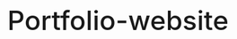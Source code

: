 # Portfolio-website
<!DOCTYPE html>
<html lang="en">
<head>
    <meta charset="UTF-8">
    <meta name="viewport" content="width=device-width, initial-scale=1.0">
    <title>Ankita Roy - AI & ML Engineer Portfolio</title>
    <style>
        /* Reset and Base Styles */
        * {
            margin: 0;
            padding: 0;
            box-sizing: border-box;
        }

        :root {
            --bg-primary: #020617;
            --bg-secondary: #1e293b;
            --bg-tertiary: #334155;
            --text-primary: #f8fafc;
            --text-secondary: #cbd5e1;
            --text-muted: #94a3b8;
            --cyan-400: #22d3ee;
            --cyan-500: #06b6d4;
            --cyan-600: #0891b2;
            --blue-400: #60a5fa;
            --blue-500: #3b82f6;
            --purple-500: #a855f7;
        }

        body {
            font-family: -apple-system, BlinkMacSystemFont, 'Segoe UI', Roboto, 'Helvetica Neue', Arial, sans-serif;
            background-color: var(--bg-primary);
            color: var(--text-primary);
            line-height: 1.5;
            font-size: 16px;
            overflow-x: hidden;
        }

        /* Typography */
        h1 {
            font-size: 3rem;
            font-weight: 500;
            line-height: 1.2;
        }

        h2 {
            font-size: 2.5rem;
            font-weight: 500;
            line-height: 1.3;
        }

        h3 {
            font-size: 1.5rem;
            font-weight: 500;
            line-height: 1.4;
        }

        h4 {
            font-size: 1.125rem;
            font-weight: 500;
            line-height: 1.5;
        }

        p, button, label {
            font-size: 1rem;
            font-weight: 400;
            line-height: 1.5;
        }

        button {
            font-weight: 500;
        }

        /* Navigation */
        nav {
            position: fixed;
            top: 0;
            left: 0;
            right: 0;
            z-index: 1000;
            transition: all 0.3s ease;
        }

        nav.scrolled {
            background: rgba(2, 6, 23, 0.95);
            backdrop-filter: blur(12px);
            box-shadow: 0 10px 15px -3px rgba(0, 0, 0, 0.1);
            border-bottom: 1px solid #334155;
        }

        .nav-container {
            max-width: 1280px;
            margin: 0 auto;
            padding: 0 1rem;
            display: flex;
            justify-content: space-between;
            align-items: center;
            height: 64px;
        }

        .nav-logo {
            font-size: 1.25rem;
        }

        .nav-logo .highlight {
            color: var(--cyan-400);
        }

        .nav-menu {
            display: flex;
            gap: 0.25rem;
            list-style: none;
        }

        .nav-menu button {
            background: none;
            border: none;
            color: var(--text-secondary);
            padding: 0.5rem 0.75rem;
            border-radius: 0.5rem;
            cursor: pointer;
            transition: color 0.2s;
        }

        .nav-menu button:hover {
            color: var(--cyan-400);
        }

        .mobile-menu-btn {
            display: none;
            background: none;
            border: none;
            color: var(--text-secondary);
            cursor: pointer;
            padding: 0.5rem;
        }

        .mobile-menu {
            display: none;
            background: rgba(2, 6, 23, 0.98);
            backdrop-filter: blur(12px);
            border-bottom: 1px solid #334155;
            padding: 0.5rem;
        }

        .mobile-menu.active {
            display: block;
        }

        .mobile-menu button {
            display: block;
            width: 100%;
            text-align: left;
            background: none;
            border: none;
            color: var(--text-secondary);
            padding: 0.5rem 0.75rem;
            border-radius: 0.5rem;
            cursor: pointer;
            transition: color 0.2s;
        }

        .mobile-menu button:hover {
            color: var(--cyan-400);
        }

        /* Container */
        .container {
            max-width: 1280px;
            margin: 0 auto;
            padding: 0 1rem;
        }

        /* Section */
        section {
            padding: 6rem 0;
            position: relative;
            overflow: hidden;
        }

        /* Hero Section */
        #home {
            min-height: 100vh;
            display: flex;
            align-items: center;
            justify-content: center;
            padding-top: 4rem;
        }

        .hero-grid {
            display: grid;
            grid-template-columns: 2fr 3fr;
            gap: 3rem;
            align-items: center;
        }

        .hero-image-wrapper {
            display: flex;
            justify-content: center;
        }

        .hero-image-container {
            position: relative;
        }

        .hero-glow {
            position: absolute;
            inset: 0;
            background: rgba(34, 211, 238, 0.2);
            border-radius: 50%;
            filter: blur(80px);
        }

        .hero-image {
            position: relative;
            width: 384px;
            height: 384px;
            object-fit: cover;
            border-radius: 50%;
            border: 4px solid rgba(51, 65, 85, 0.5);
            box-shadow: 0 25px 50px -12px rgba(0, 0, 0, 0.25);
        }

        .hero-content {
            animation: fadeInRight 0.6s ease-out 0.2s both;
        }

        .hero-greeting {
            color: var(--cyan-400);
            margin-bottom: 0.5rem;
        }

        .hero-title {
            font-size: 4rem;
            margin-bottom: 1rem;
        }

        .hero-subtitle {
            font-size: 1.875rem;
            color: var(--text-muted);
            margin-bottom: 1.5rem;
        }

        .hero-description {
            color: var(--text-secondary);
            max-width: 42rem;
            margin-bottom: 1rem;
        }

        .hero-buttons {
            display: flex;
            flex-wrap: wrap;
            gap: 1rem;
            padding-top: 1rem;
        }

        .btn {
            padding: 0.75rem 1.5rem;
            border-radius: 0.5rem;
            font-weight: 500;
            cursor: pointer;
            transition: all 0.2s;
            text-decoration: none;
            display: inline-flex;
            align-items: center;
            gap: 0.5rem;
            border: none;
        }

        .btn-primary {
            background: var(--cyan-600);
            color: white;
        }

        .btn-primary:hover {
            background: #0e7490;
        }

        .btn-secondary {
            background: #1e293b;
            color: white;
            border: 1px solid #334155;
        }

        .btn-secondary:hover {
            background: #334155;
        }

        .hero-socials {
            display: flex;
            gap: 1rem;
            padding-top: 0.5rem;
        }

        .social-link {
            padding: 0.625rem;
            background: rgba(30, 41, 59, 0.8);
            border-radius: 0.5rem;
            border: 1px solid #334155;
            transition: all 0.2s;
            color: var(--text-primary);
            text-decoration: none;
            display: inline-flex;
        }

        .social-link:hover {
            background: var(--cyan-600);
        }

        /* About Section */
        #about {
            background: rgba(15, 23, 42, 0.3);
        }

        .section-header {
            margin-bottom: 4rem;
        }

        .section-title {
            margin-bottom: 0.75rem;
        }

        .title-underline {
            width: 5rem;
            height: 4px;
            background: var(--cyan-500);
        }

        .about-grid {
            display: grid;
            grid-template-columns: 2fr 1fr;
            gap: 2rem;
            margin-bottom: 3rem;
        }

        .about-card {
            background: rgba(30, 41, 59, 0.4);
            padding: 2rem;
            border-radius: 0.75rem;
            border: 1px solid rgba(51, 65, 85, 0.5);
        }

        .about-card h3 {
            margin-bottom: 1rem;
        }

        .about-card p {
            color: var(--text-secondary);
            margin-bottom: 1rem;
        }

        .expertise-grid {
            display: grid;
            grid-template-columns: repeat(2, 1fr);
            gap: 0.75rem;
        }

        .expertise-item {
            display: flex;
            align-items: center;
            gap: 0.75rem;
            color: var(--text-secondary);
        }

        .expertise-dot {
            width: 6px;
            height: 6px;
            background: var(--cyan-500);
            border-radius: 50%;
            flex-shrink: 0;
        }

        .highlights-grid {
            display: flex;
            flex-direction: column;
            gap: 1rem;
        }

        .highlight-card {
            background: rgba(30, 41, 59, 0.4);
            padding: 1.5rem;
            border-radius: 0.75rem;
            border: 1px solid rgba(51, 65, 85, 0.5);
            transition: border-color 0.3s;
        }

        .highlight-card:hover {
            border-color: rgba(34, 211, 238, 0.3);
        }

        .highlight-header {
            display: flex;
            align-items: flex-start;
            gap: 1rem;
        }

        .highlight-icon {
            padding: 0.75rem;
            background: rgba(34, 211, 238, 0.1);
            border-radius: 0.5rem;
        }

        .highlight-icon svg {
            width: 24px;
            height: 24px;
            color: var(--cyan-400);
        }

        .highlight-card h4 {
            margin-bottom: 0.5rem;
        }

        .highlight-card p {
            color: var(--text-muted);
        }

        /* Skills Section */
        #skills {
            position: relative;
        }

        .bg-decoration {
            position: absolute;
            border-radius: 50%;
            filter: blur(80px);
            pointer-events: none;
        }

        .bg-decoration-1 {
            top: 25%;
            right: -12rem;
            width: 24rem;
            height: 24rem;
            background: rgba(34, 211, 238, 0.1);
        }

        .bg-decoration-2 {
            bottom: 25%;
            left: -12rem;
            width: 24rem;
            height: 24rem;
            background: rgba(59, 130, 246, 0.1);
        }

        .skills-grid {
            display: grid;
            grid-template-columns: repeat(3, 1fr);
            gap: 1.5rem;
            margin-bottom: 3rem;
            position: relative;
            z-index: 10;
        }

        .skill-card {
            background: linear-gradient(135deg, rgba(30, 41, 59, 0.6) 0%, rgba(30, 41, 59, 0.3) 100%);
            padding: 1.5rem;
            border-radius: 1rem;
            border: 1px solid rgba(51, 65, 85, 0.5);
            transition: all 0.3s;
            backdrop-filter: blur(8px);
        }

        .skill-card:hover {
            border-color: rgba(34, 211, 238, 0.5);
            transform: translateY(-2px);
        }

        .skill-header {
            display: flex;
            align-items: center;
            gap: 0.75rem;
            margin-bottom: 1.25rem;
        }

        .skill-icon {
            padding: 0.625rem;
            background: linear-gradient(135deg, rgba(34, 211, 238, 0.2) 0%, rgba(59, 130, 246, 0.2) 100%);
            border-radius: 0.5rem;
            transition: all 0.3s;
        }

        .skill-card:hover .skill-icon {
            background: linear-gradient(135deg, rgba(34, 211, 238, 0.3) 0%, rgba(59, 130, 246, 0.3) 100%);
        }

        .skill-icon svg {
            width: 22px;
            height: 22px;
            color: var(--cyan-400);
        }

        .skill-header h3 {
            color: var(--cyan-400);
            font-size: 1.125rem;
        }

        .skill-tags {
            display: flex;
            flex-wrap: wrap;
            gap: 0.5rem;
        }

        .skill-tag {
            padding: 0.375rem 0.75rem;
            background: rgba(2, 6, 23, 0.5);
            color: var(--text-secondary);
            border-radius: 0.5rem;
            border: 1px solid rgba(51, 65, 85, 0.4);
            font-size: 0.875rem;
            transition: all 0.2s;
            cursor: default;
        }

        .skill-tag:hover {
            border-color: rgba(34, 211, 238, 0.6);
            background: rgba(30, 41, 59, 0.5);
            color: white;
        }

        .stats-grid {
            display: grid;
            grid-template-columns: repeat(4, 1fr);
            gap: 1rem;
            position: relative;
            z-index: 10;
        }

        .stat-card {
            background: linear-gradient(135deg, rgba(30, 41, 59, 0.6) 0%, rgba(30, 41, 59, 0.3) 100%);
            padding: 1.5rem;
            border-radius: 0.75rem;
            border: 1px solid rgba(51, 65, 85, 0.5);
            text-align: center;
            backdrop-filter: blur(8px);
        }

        .stat-value {
            font-size: 1.875rem;
            margin-bottom: 0.5rem;
            background: linear-gradient(90deg, var(--cyan-400) 0%, var(--blue-400) 100%);
            -webkit-background-clip: text;
            -webkit-text-fill-color: transparent;
            background-clip: text;
        }

        .stat-label {
            color: var(--text-muted);
        }

        /* Projects Section */
        .projects-grid {
            display: grid;
            grid-template-columns: repeat(3, 1fr);
            gap: 2rem;
            position: relative;
            z-index: 10;
        }

        .project-card {
            background: linear-gradient(135deg, rgba(30, 41, 59, 0.6) 0%, rgba(30, 41, 59, 0.3) 100%);
            backdrop-filter: blur(8px);
            border-radius: 1rem;
            overflow: hidden;
            transition: all 0.3s;
            border: 1px solid rgba(51, 65, 85, 0.5);
        }

        .project-card:hover {
            transform: scale(1.05);
            border-color: rgba(34, 211, 238, 0.5);
        }

        .project-image-wrapper {
            position: relative;
            height: 14rem;
            overflow: hidden;
        }

        .project-image {
            width: 100%;
            height: 100%;
            object-fit: cover;
            transition: transform 0.5s;
        }

        .project-card:hover .project-image {
            transform: scale(1.1);
        }

        .project-overlay {
            position: absolute;
            inset: 0;
            background: linear-gradient(180deg, transparent 0%, rgba(2, 6, 23, 0.6) 50%, #020617 100%);
        }

        .project-content {
            padding: 1.5rem;
            position: relative;
        }

        .project-content h3 {
            margin-bottom: 0.75rem;
            transition: color 0.3s;
        }

        .project-card:hover h3 {
            color: var(--cyan-400);
        }

        .project-description {
            color: var(--text-muted);
            margin-bottom: 1rem;
            display: -webkit-box;
            -webkit-line-clamp: 3;
            -webkit-box-orient: vertical;
            overflow: hidden;
        }

        .project-tags {
            display: flex;
            flex-wrap: wrap;
            gap: 0.5rem;
            margin-bottom: 1.5rem;
        }

        .project-tag {
            padding: 0.375rem 0.75rem;
            background: rgba(34, 211, 238, 0.1);
            color: var(--cyan-400);
            border-radius: 0.5rem;
            border: 1px solid rgba(34, 211, 238, 0.3);
            font-size: 0.875rem;
            transition: all 0.2s;
        }

        .project-tag:hover {
            background: rgba(34, 211, 238, 0.2);
        }

        .project-link {
            display: inline-flex;
            align-items: center;
            gap: 0.5rem;
            color: var(--cyan-400);
            text-decoration: none;
            transition: color 0.3s;
        }

        .project-link:hover {
            color: #67e8f9;
        }

        .project-link svg {
            width: 18px;
            height: 18px;
            transition: transform 0.3s;
        }

        .project-link:hover svg {
            transform: rotate(12deg);
        }

        /* Certifications Section */
        #certifications {
            background: rgba(15, 23, 42, 0.3);
        }

        .certifications-grid {
            display: grid;
            grid-template-columns: repeat(3, 1fr);
            gap: 1.5rem;
            position: relative;
            z-index: 10;
        }

        .cert-card {
            background: linear-gradient(135deg, rgba(30, 41, 59, 0.6) 0%, rgba(30, 41, 59, 0.3) 100%);
            padding: 1.5rem;
            border-radius: 1rem;
            border: 1px solid rgba(51, 65, 85, 0.5);
            transition: all 0.3s;
            backdrop-filter: blur(8px);
            text-decoration: none;
            color: inherit;
            display: block;
        }

        .cert-card:hover {
            transform: scale(1.05);
            border-color: rgba(34, 211, 238, 0.5);
        }

        .cert-header {
            display: flex;
            align-items: flex-start;
            justify-content: space-between;
            margin-bottom: 0.75rem;
        }

        .cert-card h3 {
            margin-bottom: 0.5rem;
            transition: color 0.3s;
            flex: 1;
        }

        .cert-card:hover h3 {
            color: var(--cyan-400);
        }

        .cert-icon {
            color: var(--text-muted);
            transition: all 0.3s;
            flex-shrink: 0;
            margin-left: 0.5rem;
        }

        .cert-card:hover .cert-icon {
            color: var(--cyan-400);
            transform: translate(2px, -2px);
        }

        .cert-issuer {
            color: var(--text-muted);
            margin-bottom: 0.25rem;
        }

        .cert-date {
            color: #64748b;
            font-size: 0.875rem;
        }

        .cert-summary {
            background: linear-gradient(135deg, rgba(30, 41, 59, 0.6) 0%, rgba(30, 41, 59, 0.3) 100%);
            padding: 2rem;
            border-radius: 1rem;
            border: 1px solid rgba(34, 211, 238, 0.3);
            text-align: center;
            backdrop-filter: blur(8px);
            margin-top: 3rem;
        }

        .cert-summary h3 {
            font-size: 1.5rem;
            margin-bottom: 0.75rem;
            background: linear-gradient(90deg, var(--cyan-400) 0%, var(--blue-400) 100%);
            -webkit-background-clip: text;
            -webkit-text-fill-color: transparent;
            background-clip: text;
        }

        .cert-summary p {
            color: var(--text-secondary);
            max-width: 48rem;
            margin: 0 auto;
        }

        /* Contact Section */
        .contact-grid {
            display: grid;
            grid-template-columns: 1fr 1fr;
            gap: 3rem;
            position: relative;
            z-index: 10;
        }

        .contact-info h3 {
            font-size: 1.5rem;
            margin-bottom: 1rem;
        }

        .contact-info > p {
            color: var(--text-secondary);
            margin-bottom: 1.5rem;
        }

        .contact-links {
            display: flex;
            flex-direction: column;
            gap: 1rem;
        }

        .contact-link {
            display: flex;
            align-items: center;
            gap: 1rem;
            padding: 1.25rem;
            background: linear-gradient(135deg, rgba(30, 41, 59, 0.6) 0%, rgba(30, 41, 59, 0.3) 100%);
            border-radius: 1rem;
            border: 1px solid rgba(51, 65, 85, 0.5);
            transition: all 0.3s;
            backdrop-filter: blur(8px);
            text-decoration: none;
            color: inherit;
        }

        .contact-link:hover {
            border-color: rgba(34, 211, 238, 0.5);
            transform: scale(1.05);
        }

        .contact-icon {
            padding: 0.75rem;
            background: linear-gradient(135deg, rgba(34, 211, 238, 0.2) 0%, rgba(59, 130, 246, 0.2) 100%);
            border-radius: 0.75rem;
            transition: all 0.3s;
        }

        .contact-link:hover .contact-icon {
            background: linear-gradient(135deg, rgba(34, 211, 238, 0.3) 0%, rgba(59, 130, 246, 0.3) 100%);
        }

        .contact-icon svg {
            width: 24px;
            height: 24px;
            color: var(--cyan-400);
        }

        .contact-details p:first-child {
            color: var(--text-muted);
            font-size: 0.875rem;
        }

        .contact-details p:last-child {
            color: var(--text-secondary);
            transition: color 0.3s;
        }

        .contact-link:hover .contact-details p:last-child {
            color: var(--cyan-400);
        }

        .info-cards {
            display: flex;
            flex-direction: column;
            gap: 1.5rem;
        }

        .info-card {
            background: linear-gradient(135deg, rgba(30, 41, 59, 0.6) 0%, rgba(30, 41, 59, 0.3) 100%);
            padding: 2rem;
            border-radius: 1rem;
            border: 1px solid rgba(51, 65, 85, 0.5);
            backdrop-filter: blur(8px);
        }

        .info-card-header {
            display: flex;
            align-items: flex-start;
            gap: 1rem;
            margin-bottom: 1.5rem;
        }

        .info-card h4 {
            margin-bottom: 0.5rem;
        }

        .info-card p {
            color: var(--text-secondary);
        }

        .info-card-small {
            color: var(--text-muted);
            font-size: 0.875rem;
        }

        .interest-tags {
            display: flex;
            flex-wrap: wrap;
            gap: 0.5rem;
        }

        .interest-tag {
            padding: 0.375rem 0.75rem;
            background: rgba(34, 211, 238, 0.1);
            color: var(--cyan-400);
            border-radius: 0.5rem;
            border: 1px solid rgba(34, 211, 238, 0.3);
            font-size: 0.875rem;
            transition: all 0.2s;
            cursor: default;
        }

        .interest-tag:hover {
            background: rgba(34, 211, 238, 0.2);
            border-color: rgba(34, 211, 238, 0.5);
        }

        .highlight-card-special {
            background: linear-gradient(135deg, rgba(34, 211, 238, 0.1) 0%, rgba(59, 130, 246, 0.1) 25%, rgba(168, 85, 247, 0.1) 100%);
            border-color: rgba(34, 211, 238, 0.3);
        }

        .highlight-card-special h4 {
            color: var(--cyan-400);
            margin-bottom: 0.75rem;
        }

        /* Footer */
        .footer {
            text-align: center;
            margin-top: 4rem;
            padding-top: 2rem;
            border-top: 1px solid #1e293b;
        }

        .footer p {
            color: var(--text-muted);
        }

        /* Animations */
        @keyframes fadeIn {
            from {
                opacity: 0;
                transform: translateY(20px);
            }
            to {
                opacity: 1;
                transform: translateY(0);
            }
        }

        @keyframes fadeInRight {
            from {
                opacity: 0;
                transform: translateX(30px);
            }
            to {
                opacity: 1;
                transform: translateX(0);
            }
        }

        .fade-in {
            opacity: 0;
            animation: fadeIn 0.6s ease-out forwards;
        }

        /* Responsive */
        @media (max-width: 1024px) {
            .hero-grid {
                grid-template-columns: 1fr;
            }

            .hero-title {
                font-size: 3rem;
            }

            .about-grid {
                grid-template-columns: 1fr;
            }

            .skills-grid,
            .projects-grid,
            .certifications-grid {
                grid-template-columns: repeat(2, 1fr);
            }

            .contact-grid {
                grid-template-columns: 1fr;
            }
        }

        @media (max-width: 768px) {
            .nav-menu {
                display: none;
            }

            .mobile-menu-btn {
                display: block;
            }

            h1 {
                font-size: 2.5rem;
            }

            h2 {
                font-size: 2rem;
            }

            .hero-image {
                width: 288px;
                height: 288px;
            }

            .hero-title {
                font-size: 2.5rem;
            }

            .hero-subtitle {
                font-size: 1.5rem;
            }

            .skills-grid,
            .projects-grid,
            .certifications-grid,
            .stats-grid,
            .expertise-grid {
                grid-template-columns: 1fr;
            }

            section {
                padding: 4rem 0;
            }
        }

        @media (max-width: 640px) {
            .hero-image {
                width: 224px;
                height: 224px;
            }

            .hero-title {
                font-size: 2rem;
            }

            .hero-subtitle {
                font-size: 1.25rem;
            }
        }

        /* Smooth Scrolling */
        html {
            scroll-behavior: smooth;
        }

        /* SVG Icons Styles */
        svg {
            display: block;
        }
    </style>
</head>
<body>
    <!-- Navigation -->
    <nav id="navigation">
        <div class="nav-container">
            <div class="nav-logo">
                <span class="highlight">Ankita</span> Roy
            </div>
            
            <ul class="nav-menu">
                <li><button onclick="scrollToSection('#home')">Home</button></li>
                <li><button onclick="scrollToSection('#about')">About</button></li>
                <li><button onclick="scrollToSection('#skills')">Skills</button></li>
                <li><button onclick="scrollToSection('#projects')">Projects</button></li>
                <li><button onclick="scrollToSection('#certifications')">Certifications</button></li>
                <li><button onclick="scrollToSection('#contact')">Contact</button></li>
            </ul>

            <button class="mobile-menu-btn" onclick="toggleMobileMenu()">
                <svg id="menu-icon" width="24" height="24" viewBox="0 0 24 24" fill="none" stroke="currentColor" stroke-width="2">
                    <line x1="3" y1="12" x2="21" y2="12"></line>
                    <line x1="3" y1="6" x2="21" y2="6"></line>
                    <line x1="3" y1="18" x2="21" y2="18"></line>
                </svg>
                <svg id="close-icon" width="24" height="24" viewBox="0 0 24 24" fill="none" stroke="currentColor" stroke-width="2" style="display: none;">
                    <line x1="18" y1="6" x2="6" y2="18"></line>
                    <line x1="6" y1="6" x2="18" y2="18"></line>
                </svg>
            </button>
        </div>
        
        <div class="mobile-menu" id="mobile-menu">
            <button onclick="scrollToSection('#home')">Home</button>
            <button onclick="scrollToSection('#about')">About</button>
            <button onclick="scrollToSection('#skills')">Skills</button>
            <button onclick="scrollToSection('#projects')">Projects</button>
            <button onclick="scrollToSection('#certifications')">Certifications</button>
            <button onclick="scrollToSection('#contact')">Contact</button>
        </div>
    </nav>

    <!-- Hero Section -->
    <section id="home">
        <div class="container" style="padding: 5rem 1rem;">
            <div class="hero-grid">
                <div class="hero-image-wrapper">
                    <div class="hero-image-container">
                        <div class="hero-glow"></div>
                        <img src="https://dry-scarlet-h1sr3sw1ns.edgeone.app/IMG-20251016-WA0034[1].jpg" alt="Ankita Roy" class="hero-image">
                    </div>
                </div>

                <div class="hero-content">
                    <p class="hero-greeting">Hello, I'm</p>
                    <h1 class="hero-title">Ankita Roy</h1>
                    <div class="hero-subtitle">AI & ML Engineer | Web Developer</div>

                    <div style="margin-bottom: 1rem;">
                        <p class="hero-description">
                            Computer Science & Engineering student at Guru Nanak Institute of Technology, 
                            specializing in Artificial Intelligence, Machine Learning, and Web Development.
                        </p>
                        <p class="hero-description">
                            Microsoft & Google certified professional with expertise in Generative AI, 
                            Natural Language Processing, and Azure AI Services.
                        </p>
                    </div>

                    <div class="hero-buttons">
                        <button class="btn btn-primary" onclick="scrollToSection('#contact')">Get In Touch</button>
                        <button class="btn btn-secondary">
                            <svg width="18" height="18" viewBox="0 0 24 24" fill="none" stroke="currentColor" stroke-width="2">
                                <path d="M21 15v4a2 2 0 0 1-2 2H5a2 2 0 0 1-2-2v-4"></path>
                                <polyline points="7 10 12 15 17 10"></polyline>
                                <line x1="12" y1="15" x2="12" y2="3"></line>
                            </svg>
                            Resume
                        </button>
                    </div>

                    <div class="hero-socials">
                        <a href="mailto:ankita.ai.dev@gmail.com" class="social-link" aria-label="Email">
                            <svg width="20" height="20" viewBox="0 0 24 24" fill="none" stroke="currentColor" stroke-width="2">
                                <rect x="2" y="4" width="20" height="16" rx="2"></rect>
                                <path d="m22 7-8.97 5.7a1.94 1.94 0 0 1-2.06 0L2 7"></path>
                            </svg>
                        </a>
                        <a href="https://github.com/ankitaaidev" target="_blank" rel="noopener noreferrer" class="social-link" aria-label="GitHub">
                            <svg width="20" height="20" viewBox="0 0 24 24" fill="none" stroke="currentColor" stroke-width="2">
                                <path d="M15 22v-4a4.8 4.8 0 0 0-1-3.5c3 0 6-2 6-5.5.08-1.25-.27-2.48-1-3.5.28-1.15.28-2.35 0-3.5 0 0-1 0-3 1.5-2.64-.5-5.36-.5-8 0C6 2 5 2 5 2c-.3 1.15-.3 2.35 0 3.5A5.403 5.403 0 0 0 4 9c0 3.5 3 5.5 6 5.5-.39.49-.68 1.05-.85 1.65-.17.6-.22 1.23-.15 1.85v4"></path>
                                <path d="M9 18c-4.51 2-5-2-7-2"></path>
                            </svg>
                        </a>
                        <a href="https://www.linkedin.com/in/ankita-ai-dev" target="_blank" rel="noopener noreferrer" class="social-link" aria-label="LinkedIn">
                            <svg width="20" height="20" viewBox="0 0 24 24" fill="none" stroke="currentColor" stroke-width="2">
                                <path d="M16 8a6 6 0 0 1 6 6v7h-4v-7a2 2 0 0 0-2-2 2 2 0 0 0-2 2v7h-4v-7a6 6 0 0 1 6-6z"></path>
                                <rect x="2" y="9" width="4" height="12"></rect>
                                <circle cx="4" cy="4" r="2"></circle>
                            </svg>
                        </a>
                    </div>
                </div>
            </div>
        </div>
    </section>

    <!-- About Section -->
    <section id="about">
        <div class="container">
            <div class="section-header">
                <h2 class="section-title">About Me</h2>
                <div class="title-underline"></div>
            </div>

            <div class="about-grid">
                <div>
                    <div class="about-card" style="margin-bottom: 2rem;">
                        <h3>Professional Summary</h3>
                        <div>
                            <p>
                                I'm a passionate AI & ML engineer Web Development enthusiast with a strong academic 
                                foundation and hands-on expertise in cutting-edge technologies. Currently pursuing my 
                                B.Tech in Computer Science and Engineering, I'm driven by a vision to contribute to 
                                intelligent and scalable solutions that shape the future.
                            </p>
                            <p>
                                My technical skillset spans across Web Development, Generative AI, LLM Models, Natural Language 
                                Processing, and the specialized domain of Machine Learning . I leverage these skills 
                                to optimize AI system performance and create innovative solutions for real-world challenges.
                            </p>
                            <p>
                                As a Microsoft and Google certified professional, I demonstrate both conceptual mastery 
                                and practical excellence. I continuously seek to blend innovation with impact, actively 
                                contributing to next-generation development projects and collaborative tech communities.
                            </p>
                        </div>
                    </div>

                    <div class="about-card">
                        <h3>Areas of Expertise</h3>
                        <div class="expertise-grid">
                            <div class="expertise-item">
                                <div class="expertise-dot"></div>
                                <span>Artificial Intelligence & Machine Learning</span>
                            </div>
                            <div class="expertise-item">
                                <div class="expertise-dot"></div>
                                <span>Generative AI & Large Language Models</span>
                            </div>
                            <div class="expertise-item">
                                <div class="expertise-dot"></div>
                                <span>Natural Language Processing</span>
                            </div>
                            <div class="expertise-item">
                                <div class="expertise-dot"></div>
                                <span>Data Science & Analytics</span>
                            </div>
                            <div class="expertise-item">
                                <div class="expertise-dot"></div>
                                <span>Deep Learning</span>
                            </div>
                            <div class="expertise-item">
                                <div class="expertise-dot"></div>
                                <span>Azure AI Services</span>
                            </div>
                            <div class="expertise-item">
                                <div class="expertise-dot"></div>
                                <span>Web Development</span>
                            </div>
                            <div class="expertise-item">
                                <div class="expertise-dot"></div>
                                <span>Research & Innovation</span>
                            </div>
                        </div>
                    </div>
                </div>

                <div class="highlights-grid">
                    <div class="highlight-card">
                        <div class="highlight-header">
                            <div class="highlight-icon">
                                <svg width="24" height="24" viewBox="0 0 24 24" fill="none" stroke="currentColor" stroke-width="2">
                                    <path d="M22 10v6M2 10l10-5 10 5-10 5z"></path>
                                    <path d="M6 12v5c3 3 9 3 12 0v-5"></path>
                                </svg>
                            </div>
                            <div>
                                <h4>Education</h4>
                                <p>B.Tech in Computer Science & Engineering at Guru Nanak Institute of Technology</p>
                            </div>
                        </div>
                    </div>

                    <div class="highlight-card">
                        <div class="highlight-header">
                            <div class="highlight-icon">
                                <svg width="24" height="24" viewBox="0 0 24 24" fill="none" stroke="currentColor" stroke-width="2">
                                    <circle cx="12" cy="8" r="7"></circle>
                                    <polyline points="8.21 13.89 7 23 12 20 17 23 15.79 13.88"></polyline>
                                </svg>
                            </div>
                            <div>
                                <h4>Certifications</h4>
                                <p>Microsoft & Google certified in AI, ML, and Generative AI technologies</p>
                            </div>
                        </div>
                    </div>

                    <div class="highlight-card">
                        <div class="highlight-header">
                            <div class="highlight-icon">
                                <svg width="24" height="24" viewBox="0 0 24 24" fill="none" stroke="currentColor" stroke-width="2">
                                    <circle cx="12" cy="12" r="10"></circle>
                                    <circle cx="12" cy="12" r="6"></circle>
                                    <circle cx="12" cy="12" r="2"></circle>
                                </svg>
                            </div>
                            <div>
                                <h4>Specialization</h4>
                                <p>AI/ML, Data Science, Prompt Engineering, and Azure AI Services</p>
                            </div>
                        </div>
                    </div>

                    <div class="highlight-card">
                        <div class="highlight-header">
                            <div class="highlight-icon">
                                <svg width="24" height="24" viewBox="0 0 24 24" fill="none" stroke="currentColor" stroke-width="2">
                                    <polyline points="16 18 22 12 16 6"></polyline>
                                    <polyline points="8 6 2 12 8 18"></polyline>
                                </svg>
                            </div>
                            <div>
                                <h4>Development</h4>
                                <p>Full-stack web development with focus on AI-powered applications</p>
                            </div>
                        </div>
                    </div>
                </div>
            </div>
        </div>
    </section>

    <!-- Skills Section -->
    <section id="skills">
        <div class="bg-decoration bg-decoration-1"></div>
        <div class="bg-decoration bg-decoration-2"></div>
        
        <div class="container">
            <div class="section-header" style="text-align: center;">
                <h2 class="section-title">Skills & <span style="color: var(--cyan-400);">Technologies</span></h2>
                <div class="title-underline" style="margin: 0 auto 1rem;"></div>
                <p style="color: var(--text-muted); max-width: 42rem; margin: 0 auto;">
                    Comprehensive expertise across AI, Machine Learning, Data Science, and modern web development technologies
                </p>
            </div>

            <div class="skills-grid">
                <div class="skill-card">
                    <div class="skill-header">
                        <div class="skill-icon">
                            <svg width="22" height="22" viewBox="0 0 24 24" fill="none" stroke="currentColor" stroke-width="2">
                                <path d="M9.5 2A2.5 2.5 0 0 1 12 4.5v15a2.5 2.5 0 0 1-4.96.44 2.5 2.5 0 0 1-2.96-3.08 3 3 0 0 1-.34-5.58 2.5 2.5 0 0 1 1.32-4.24 2.5 2.5 0 0 1 1.98-3A2.5 2.5 0 0 1 9.5 2Z"></path>
                                <path d="M14.5 2A2.5 2.5 0 0 0 12 4.5v15a2.5 2.5 0 0 0 4.96.44 2.5 2.5 0 0 0 2.96-3.08 3 3 0 0 0 .34-5.58 2.5 2.5 0 0 0-1.32-4.24 2.5 2.5 0 0 0-1.98-3A2.5 2.5 0 0 0 14.5 2Z"></path>
                            </svg>
                        </div>
                        <h3>Artificial Intelligence & ML</h3>
                    </div>
                    <div class="skill-tags">
                        <span class="skill-tag">Machine Learning</span>
                        <span class="skill-tag">Deep Learning</span>
                        <span class="skill-tag">Generative AI</span>
                        <span class="skill-tag">Natural Language Processing</span>
                        <span class="skill-tag">Computer Vision</span>
                        <span class="skill-tag">Neural Networks</span>
                        <span class="skill-tag">Model Training & Optimization</span>
                    </div>
                </div>

                <div class="skill-card">
                    <div class="skill-header">
                        <div class="skill-icon">
                            <svg width="22" height="22" viewBox="0 0 24 24" fill="none" stroke="currentColor" stroke-width="2">
                                <ellipse cx="12" cy="5" rx="9" ry="3"></ellipse>
                                <path d="M21 12c0 1.66-4 3-9 3s-9-1.34-9-3"></path>
                                <path d="M3 5v14c0 1.66 4 3 9 3s9-1.34 9-3V5"></path>
                            </svg>
                        </div>
                        <h3>Data Science & Analytics</h3>
                    </div>
                    <div class="skill-tags">
                        <span class="skill-tag">Data Analysis</span>
                        <span class="skill-tag">Statistical Modeling</span>
                        <span class="skill-tag">Data Visualization</span>
                        <span class="skill-tag">Predictive Analytics</span>
                        <span class="skill-tag">NumPy & Pandas</span>
                        <span class="skill-tag">Feature Engineering</span>
                    </div>
                </div>

                <div class="skill-card">
                    <div class="skill-header">
                        <div class="skill-icon">
                            <svg width="22" height="22" viewBox="0 0 24 24" fill="none" stroke="currentColor" stroke-width="2">
                                <polyline points="16 18 22 12 16 6"></polyline>
                                <polyline points="8 6 2 12 8 18"></polyline>
                            </svg>
                        </div>
                        <h3>Programming & Development</h3>
                    </div>
                    <div class="skill-tags">
                        <span class="skill-tag">Python</span>
                        <span class="skill-tag">C Programming</span>
                        <span class="skill-tag">JavaScript</span>
                        <span class="skill-tag">HTML & CSS</span>
                        <span class="skill-tag">Git & Version Control</span>
                        <span class="skill-tag">RESTful APIs</span>
                        <span class="skill-tag">Web Development</span>
                        <span class="skill-tag">Algorithm Design</span>
                    </div>
                </div>

                <div class="skill-card">
                    <div class="skill-header">
                        <div class="skill-icon">
                            <svg width="22" height="22" viewBox="0 0 24 24" fill="none" stroke="currentColor" stroke-width="2">
                                <path d="M18 10h-1.26A8 8 0 1 0 9 20h9a5 5 0 0 0 0-10z"></path>
                            </svg>
                        </div>
                        <h3>Cloud & AI Services</h3>
                    </div>
                    <div class="skill-tags">
                        <span class="skill-tag">Azure AI Services</span>
                        <span class="skill-tag">Azure Machine Learning</span>
                        <span class="skill-tag">Speech Recognition</span>
                        <span class="skill-tag">Text Analytics</span>
                        <span class="skill-tag">Information Extraction</span>
                        <span class="skill-tag">Prompt Engineering</span>
                        <span class="skill-tag">LLM Integration</span>
                        <span class="skill-tag">Cloud Computing</span>
                    </div>
                </div>

                <div class="skill-card">
                    <div class="skill-header">
                        <div class="skill-icon">
                            <svg width="22" height="22" viewBox="0 0 24 24" fill="none" stroke="currentColor" stroke-width="2">
                                <path d="M17 21v-2a4 4 0 0 0-4-4H5a4 4 0 0 0-4 4v2"></path>
                                <circle cx="9" cy="7" r="4"></circle>
                                <path d="M23 21v-2a4 4 0 0 0-3-3.87"></path>
                                <path d="M16 3.13a4 4 0 0 1 0 7.75"></path>
                            </svg>
                        </div>
                        <h3>Professional Skills</h3>
                    </div>
                    <div class="skill-tags">
                        <span class="skill-tag">Problem Solving</span>
                        <span class="skill-tag">Critical Thinking</span>
                        <span class="skill-tag">Research & Development</span>
                        <span class="skill-tag">Technical Documentation</span>
                        <span class="skill-tag">Team Collaboration</span>
                        <span class="skill-tag">Project Management</span>
                        <span class="skill-tag">Presentation Skills</span>
                        <span class="skill-tag">Continuous Learning</span>
                    </div>
                </div>
            </div>

            <div class="stats-grid">
                <div class="stat-card">
                    <div class="stat-value">35+</div>
                    <div class="stat-label">Technologies</div>
                </div>
                <div class="stat-card">
                    <div class="stat-value">11</div>
                    <div class="stat-label">Certifications</div>
                </div>
                <div class="stat-card">
                    <div class="stat-value">3+</div>
                    <div class="stat-label">Projects</div>
                </div>
                <div class="stat-card">
                    <div class="stat-value">500+</div>
                    <div class="stat-label">Learning Hours</div>
                </div>
            </div>
        </div>
    </section>

    <!-- Projects Section -->
    <section id="projects">
        <div class="bg-decoration bg-decoration-2" style="top: 33%; left: -12rem;"></div>
        <div class="bg-decoration bg-decoration-1" style="bottom: 33%; right: -12rem;"></div>
        
        <div class="container">
            <div class="section-header" style="text-align: center;">
                <h2 class="section-title">Featured <span style="color: var(--cyan-400);">Projects</span></h2>
                <div class="title-underline" style="margin: 0 auto 1rem;"></div>
                <p style="color: var(--text-muted); max-width: 42rem; margin: 0 auto;">
                    Innovative AI-powered applications showcasing expertise in Machine Learning and Data Science
                </p>
            </div>

            <div class="projects-grid">
                <div class="project-card">
                    <div class="project-image-wrapper">
                        <img src="https://images.unsplash.com/photo-1566915896913-549d796d2166?crop=entropy&cs=tinysrgb&fit=max&fm=jpg&ixid=M3w3Nzg4Nzd8MHwxfHNlYXJjaHwxfHxkZXZlbG9wZXIlMjBjb2RpbmclMjB3b3Jrc3BhY2V8ZW58MXx8fHwxNzYwNjM5MTMyfDA&ixlib=rb-4.1.0&q=80&w=1080" alt="AI-Powered Autocorrect Tool" class="project-image">
                        <div class="project-overlay"></div>
                    </div>
                    <div class="project-content">
                        <h3>AI-Powered Autocorrect Tool</h3>
                        <p class="project-description">
                            An intelligent autocorrect system leveraging AI to provide context-aware corrections and suggestions for enhanced writing accuracy.
                        </p>
                        <div class="project-tags">
                            <span class="project-tag">Python</span>
                            <span class="project-tag">AI/ML</span>
                            <span class="project-tag">NLP</span>
                        </div>
                        <a href="https://github.com/ankitaaidev/ai-powered-auto-corrector" target="_blank" rel="noopener noreferrer" class="project-link">
                            <svg width="18" height="18" viewBox="0 0 24 24" fill="none" stroke="currentColor" stroke-width="2">
                                <path d="M15 22v-4a4.8 4.8 0 0 0-1-3.5c3 0 6-2 6-5.5.08-1.25-.27-2.48-1-3.5.28-1.15.28-2.35 0-3.5 0 0-1 0-3 1.5-2.64-.5-5.36-.5-8 0C6 2 5 2 5 2c-.3 1.15-.3 2.35 0 3.5A5.403 5.403 0 0 0 4 9c0 3.5 3 5.5 6 5.5-.39.49-.68 1.05-.85 1.65-.17.6-.22 1.23-.15 1.85v4"></path>
                                <path d="M9 18c-4.51 2-5-2-7-2"></path>
                            </svg>
                            <span>View on GitHub</span>
                        </a>
                    </div>
                </div>

                <div class="project-card">
                    <div class="project-image-wrapper">
                        <img src="https://images.unsplash.com/photo-1660165458059-57cfb6cc87e5?crop=entropy&cs=tinysrgb&fit=max&fm=jpg&ixid=M3w3Nzg4Nzd8MHwxfHNlYXJjaHwxfHxBSSUyMHRlY2hub2xvZ3klMjBhYnN0cmFjdHxlbnwxfHx8fDE3NjA2MTAzODV8MA&ixlib=rb-4.1.0&q=80&w=1080" alt="AI-Powered Voice Assistant" class="project-image">
                        <div class="project-overlay"></div>
                    </div>
                    <div class="project-content">
                        <h3>AI-Powered Voice Assistant</h3>
                        <p class="project-description">
                            A sophisticated voice assistant application utilizing AI and natural language processing to understand and respond to voice commands intelligently.
                        </p>
                        <div class="project-tags">
                            <span class="project-tag">Python</span>
                            <span class="project-tag">AI</span>
                            <span class="project-tag">Speech Recognition</span>
                        </div>
                        <a href="https://github.com/ankitaaidev/ai-powered-voice-assistant" target="_blank" rel="noopener noreferrer" class="project-link">
                            <svg width="18" height="18" viewBox="0 0 24 24" fill="none" stroke="currentColor" stroke-width="2">
                                <path d="M15 22v-4a4.8 4.8 0 0 0-1-3.5c3 0 6-2 6-5.5.08-1.25-.27-2.48-1-3.5.28-1.15.28-2.35 0-3.5 0 0-1 0-3 1.5-2.64-.5-5.36-.5-8 0C6 2 5 2 5 2c-.3 1.15-.3 2.35 0 3.5A5.403 5.403 0 0 0 4 9c0 3.5 3 5.5 6 5.5-.39.49-.68 1.05-.85 1.65-.17.6-.22 1.23-.15 1.85v4"></path>
                                <path d="M9 18c-4.51 2-5-2-7-2"></path>
                            </svg>
                            <span>View on GitHub</span>
                        </a>
                    </div>
                </div>

                <div class="project-card">
                    <div class="project-image-wrapper">
                        <img src="https://images.unsplash.com/photo-1634638415860-cef1aafb60c4?crop=entropy&cs=tinysrgb&fit=max&fm=jpg&ixid=M3w3Nzg4Nzd8MHwxfHNlYXJjaHwxfHxkYXRhJTIwdmlzdWFsaXphdGlvbiUyMGRpZ2l0YWx8ZW58MXx8fHwxNzYwNjM5MTM0fDA&ixlib=rb-4.1.0&q=80&w=1080" alt="AI-Powered Resume Parser" class="project-image">
                        <div class="project-overlay"></div>
                    </div>
                    <div class="project-content">
                        <h3>AI-Powered Resume Parser</h3>
                        <p class="project-description">
                            An advanced resume parsing tool that uses AI to extract, analyze, and structure information from resumes, streamlining recruitment processes.
                        </p>
                        <div class="project-tags">
                            <span class="project-tag">Python</span>
                            <span class="project-tag">AI/ML</span>
                            <span class="project-tag">Data Processing</span>
                        </div>
                        <a href="https://github.com/ankitaaidev/ai-powered-resume-parser" target="_blank" rel="noopener noreferrer" class="project-link">
                            <svg width="18" height="18" viewBox="0 0 24 24" fill="none" stroke="currentColor" stroke-width="2">
                                <path d="M15 22v-4a4.8 4.8 0 0 0-1-3.5c3 0 6-2 6-5.5.08-1.25-.27-2.48-1-3.5.28-1.15.28-2.35 0-3.5 0 0-1 0-3 1.5-2.64-.5-5.36-.5-8 0C6 2 5 2 5 2c-.3 1.15-.3 2.35 0 3.5A5.403 5.403 0 0 0 4 9c0 3.5 3 5.5 6 5.5-.39.49-.68 1.05-.85 1.65-.17.6-.22 1.23-.15 1.85v4"></path>
                                <path d="M9 18c-4.51 2-5-2-7-2"></path>
                            </svg>
                            <span>View on GitHub</span>
                        </a>
                    </div>
                </div>
            </div>
        </div>
    </section>

    <!-- Certifications Section -->
    <section id="certifications">
        <div class="bg-decoration bg-decoration-1" style="top: 50%; right: -12rem;"></div>
        <div class="bg-decoration" style="bottom: 33%; left: -12rem; width: 24rem; height: 24rem; background: rgba(168, 85, 247, 0.1); filter: blur(80px);"></div>
        
        <div class="container">
            <div class="section-header" style="text-align: center;">
                <h2 class="section-title">Professional <span style="color: var(--cyan-400);">Certifications</span></h2>
                <div class="title-underline" style="margin: 0 auto 1rem;"></div>
                <p style="color: var(--text-muted); max-width: 42rem; margin: 0 auto;">
                    Industry-recognized credentials from leading technology companies
                </p>
            </div>

            <div class="certifications-grid">
                <a href="https://www.credly.com/badges/8e7f56c7-c46c-4062-b1b8-41c45266ad7d/public_url" target="_blank" rel="noopener noreferrer" class="cert-card">
                    <div class="cert-header">
                        <h3>Python for Data Science and AI</h3>
                        <svg class="cert-icon" width="18" height="18" viewBox="0 0 24 24" fill="none" stroke="currentColor" stroke-width="2">
                            <path d="M18 13v6a2 2 0 0 1-2 2H5a2 2 0 0 1-2-2V8a2 2 0 0 1 2-2h6"></path>
                            <polyline points="15 3 21 3 21 9"></polyline>
                            <line x1="10" y1="14" x2="21" y2="3"></line>
                        </svg>
                    </div>
                    <p class="cert-issuer">IBM</p>
                    <p class="cert-date">2025</p>
                </a>

                <a href="https://cdn.qwiklabs.com/VF6eQ1bV8SfqKBpu8AVD%2F4G93sg9wJQ0wWe9CTc%2FJ%2F4%3D" target="_blank" rel="noopener noreferrer" class="cert-card">
                    <div class="cert-header">
                        <h3>Google Certified in Generative AI</h3>
                        <svg class="cert-icon" width="18" height="18" viewBox="0 0 24 24" fill="none" stroke="currentColor" stroke-width="2">
                            <path d="M18 13v6a2 2 0 0 1-2 2H5a2 2 0 0 1-2-2V8a2 2 0 0 1 2-2h6"></path>
                            <polyline points="15 3 21 3 21 9"></polyline>
                            <line x1="10" y1="14" x2="21" y2="3"></line>
                        </svg>
                    </div>
                    <p class="cert-issuer">Google Cloud</p>
                    <p class="cert-date">2025</p>
                </a>

                <a href="https://coursera.org/share/82543a0efda799a1689f82710dfb3f19" target="_blank" rel="noopener noreferrer" class="cert-card">
                    <div class="cert-header">
                        <h3>Google AI Essentials</h3>
                        <svg class="cert-icon" width="18" height="18" viewBox="0 0 24 24" fill="none" stroke="currentColor" stroke-width="2">
                            <path d="M18 13v6a2 2 0 0 1-2 2H5a2 2 0 0 1-2-2V8a2 2 0 0 1 2-2h6"></path>
                            <polyline points="15 3 21 3 21 9"></polyline>
                            <line x1="10" y1="14" x2="21" y2="3"></line>
                        </svg>
                    </div>
                    <p class="cert-issuer">Google</p>
                    <p class="cert-date">2025</p>
                </a>

                <a href="https://www.coursera.org/account/accomplishments/verify/8DKPZPIRKCOZ" target="_blank" rel="noopener noreferrer" class="cert-card">
                    <div class="cert-header">
                        <h3>NVIDIA: Fundamentals of Deep Learning</h3>
                        <svg class="cert-icon" width="18" height="18" viewBox="0 0 24 24" fill="none" stroke="currentColor" stroke-width="2">
                            <path d="M18 13v6a2 2 0 0 1-2 2H5a2 2 0 0 1-2-2V8a2 2 0 0 1 2-2h6"></path>
                            <polyline points="15 3 21 3 21 9"></polyline>
                            <line x1="10" y1="14" x2="21" y2="3"></line>
                        </svg>
                    </div>
                    <p class="cert-issuer">NVIDIA Deep Learning Institute</p>
                    <p class="cert-date">2025</p>
                </a>

                <a href="https://learn.microsoft.com/en-us/users/ankita-roy/achievements/7k6uy7wz" target="_blank" rel="noopener noreferrer" class="cert-card">
                    <div class="cert-header">
                        <h3>Machine Learning in Azure</h3>
                        <svg class="cert-icon" width="18" height="18" viewBox="0 0 24 24" fill="none" stroke="currentColor" stroke-width="2">
                            <path d="M18 13v6a2 2 0 0 1-2 2H5a2 2 0 0 1-2-2V8a2 2 0 0 1 2-2h6"></path>
                            <polyline points="15 3 21 3 21 9"></polyline>
                            <line x1="10" y1="14" x2="21" y2="3"></line>
                        </svg>
                    </div>
                    <p class="cert-issuer">Microsoft Learn</p>
                    <p class="cert-date">2025</p>
                </a>

                <a href="https://learn.microsoft.com/en-us/users/ankita-roy/achievements/vju8vn4m" target="_blank" rel="noopener noreferrer" class="cert-card">
                    <div class="cert-header">
                        <h3>Generative AI in Azure</h3>
                        <svg class="cert-icon" width="18" height="18" viewBox="0 0 24 24" fill="none" stroke="currentColor" stroke-width="2">
                            <path d="M18 13v6a2 2 0 0 1-2 2H5a2 2 0 0 1-2-2V8a2 2 0 0 1 2-2h6"></path>
                            <polyline points="15 3 21 3 21 9"></polyline>
                            <line x1="10" y1="14" x2="21" y2="3"></line>
                        </svg>
                    </div>
                    <p class="cert-issuer">Microsoft Learn</p>
                    <p class="cert-date">2025</p>
                </a>

                <a href="https://learn.microsoft.com/api/achievements/share/en-us/Ankita-Roy/9YEBH5CU?sharingId=F4226B06B2754203" target="_blank" rel="noopener noreferrer" class="cert-card">
                    <div class="cert-header">
                        <h3>Natural Language Processing in Azure</h3>
                        <svg class="cert-icon" width="18" height="18" viewBox="0 0 24 24" fill="none" stroke="currentColor" stroke-width="2">
                            <path d="M18 13v6a2 2 0 0 1-2 2H5a2 2 0 0 1-2-2V8a2 2 0 0 1 2-2h6"></path>
                            <polyline points="15 3 21 3 21 9"></polyline>
                            <line x1="10" y1="14" x2="21" y2="3"></line>
                        </svg>
                    </div>
                    <p class="cert-issuer">Microsoft Learn</p>
                    <p class="cert-date">2025</p>
                </a>

                <a href="https://learn.microsoft.com/en-us/users/ankita-roy/achievements/8zbsxcuw" target="_blank" rel="noopener noreferrer" class="cert-card">
                    <div class="cert-header">
                        <h3>Speech Recognition in Azure</h3>
                        <svg class="cert-icon" width="18" height="18" viewBox="0 0 24 24" fill="none" stroke="currentColor" stroke-width="2">
                            <path d="M18 13v6a2 2 0 0 1-2 2H5a2 2 0 0 1-2-2V8a2 2 0 0 1 2-2h6"></path>
                            <polyline points="15 3 21 3 21 9"></polyline>
                            <line x1="10" y1="14" x2="21" y2="3"></line>
                        </svg>
                    </div>
                    <p class="cert-issuer">Microsoft Learn</p>
                    <p class="cert-date">2025</p>
                </a>

                <a href="https://learn.microsoft.com/en-us/users/ankita-roy/achievements/9yebywsu" target="_blank" rel="noopener noreferrer" class="cert-card">
                    <div class="cert-header">
                        <h3>AI-Powered Information Extraction</h3>
                        <svg class="cert-icon" width="18" height="18" viewBox="0 0 24 24" fill="none" stroke="currentColor" stroke-width="2">
                            <path d="M18 13v6a2 2 0 0 1-2 2H5a2 2 0 0 1-2-2V8a2 2 0 0 1 2-2h6"></path>
                            <polyline points="15 3 21 3 21 9"></polyline>
                            <line x1="10" y1="14" x2="21" y2="3"></line>
                        </svg>
                    </div>
                    <p class="cert-issuer">Microsoft Learn</p>
                    <p class="cert-date">2025</p>
                </a>

                <a href="https://forage-uploads-prod.s3.amazonaws.com/completion-certificates/SKZxezskWgmFjRvj9/gabev3vXhuACr48eb_SKZxezskWgmFjRvj9_EFDYBd6SjGGrjMsHE_1751989729023_completion_certificate.pdf" target="_blank" rel="noopener noreferrer" class="cert-card">
                    <div class="cert-header">
                        <h3>BCG - GenAI Job Simulation</h3>
                        <svg class="cert-icon" width="18" height="18" viewBox="0 0 24 24" fill="none" stroke="currentColor" stroke-width="2">
                            <path d="M18 13v6a2 2 0 0 1-2 2H5a2 2 0 0 1-2-2V8a2 2 0 0 1 2-2h6"></path>
                            <polyline points="15 3 21 3 21 9"></polyline>
                            <line x1="10" y1="14" x2="21" y2="3"></line>
                        </svg>
                    </div>
                    <p class="cert-issuer">Forage</p>
                    <p class="cert-date">2025</p>
                </a>

                <a href="https://forage-uploads-prod.s3.amazonaws.com/completion-certificates/9PBTqmSxAf6zZTseP/udmxiyHeqYQLkTPvf_9PBTqmSxAf6zZTseP_EFDYBd6SjGGrjMsHE_1751986514177_completion_certificate.pdf" target="_blank" rel="noopener noreferrer" class="cert-card">
                    <div class="cert-header">
                        <h3>Deloitte Australia - Technology Job Simulation</h3>
                        <svg class="cert-icon" width="18" height="18" viewBox="0 0 24 24" fill="none" stroke="currentColor" stroke-width="2">
                            <path d="M18 13v6a2 2 0 0 1-2 2H5a2 2 0 0 1-2-2V8a2 2 0 0 1 2-2h6"></path>
                            <polyline points="15 3 21 3 21 9"></polyline>
                            <line x1="10" y1="14" x2="21" y2="3"></line>
                        </svg>
                    </div>
                    <p class="cert-issuer">Forage</p>
                    <p class="cert-date">2025</p>
                </a>
            </div>

            <div class="cert-summary">
                <h3>Committed to Continuous Learning</h3>
                <p>
                    Continuously investing in professional development through certifications from leading 
                    technology companies including Microsoft, Google, IBM, and NVIDIA, demonstrating commitment 
                    to excellence and staying current with industry standards.
                </p>
            </div>
        </div>
    </section>

    <!-- Contact Section -->
    <section id="contact">
        <div class="bg-decoration bg-decoration-1" style="top: 25%; left: -12rem;"></div>
        <div class="bg-decoration bg-decoration-2" style="bottom: 25%; right: -12rem;"></div>
        
        <div class="container">
            <div class="section-header" style="text-align: center;">
                <h2 class="section-title">Let's <span style="color: var(--cyan-400);">Connect</span></h2>
                <div class="title-underline" style="margin: 0 auto 1rem;"></div>
                <p style="color: var(--text-muted); max-width: 42rem; margin: 0 auto;">
                    Open to collaborations, opportunities, and innovative projects in AI and Data Science
                </p>
            </div>

            <div class="contact-grid">
                <div class="contact-info">
                    <h3>Let's Connect</h3>
                    <p>
                        I'm always open to discussing new opportunities, collaborations, or 
                        innovative projects in AI, Machine Learning, and Data Science. Feel free 
                        to reach out through any of the channels below.
                    </p>

                    <div class="contact-links">
                        <a href="mailto:ankita.ai.dev@gmail.com" class="contact-link">
                            <div class="contact-icon">
                                <svg width="24" height="24" viewBox="0 0 24 24" fill="none" stroke="currentColor" stroke-width="2">
                                    <rect x="2" y="4" width="20" height="16" rx="2"></rect>
                                    <path d="m22 7-8.97 5.7a1.94 1.94 0 0 1-2.06 0L2 7"></path>
                                </svg>
                            </div>
                            <div class="contact-details">
                                <p>Email</p>
                                <p>ankita.ai.dev@gmail.com</p>
                            </div>
                        </a>

                        <a href="https://github.com/ankitaaidev" target="_blank" rel="noopener noreferrer" class="contact-link">
                            <div class="contact-icon">
                                <svg width="24" height="24" viewBox="0 0 24 24" fill="none" stroke="currentColor" stroke-width="2">
                                    <path d="M15 22v-4a4.8 4.8 0 0 0-1-3.5c3 0 6-2 6-5.5.08-1.25-.27-2.48-1-3.5.28-1.15.28-2.35 0-3.5 0 0-1 0-3 1.5-2.64-.5-5.36-.5-8 0C6 2 5 2 5 2c-.3 1.15-.3 2.35 0 3.5A5.403 5.403 0 0 0 4 9c0 3.5 3 5.5 6 5.5-.39.49-.68 1.05-.85 1.65-.17.6-.22 1.23-.15 1.85v4"></path>
                                    <path d="M9 18c-4.51 2-5-2-7-2"></path>
                                </svg>
                            </div>
                            <div class="contact-details">
                                <p>GitHub</p>
                                <p>github.com/ankitaaidev</p>
                            </div>
                        </a>

                        <a href="https://www.linkedin.com/in/ankita-ai-dev" target="_blank" rel="noopener noreferrer" class="contact-link">
                            <div class="contact-icon">
                                <svg width="24" height="24" viewBox="0 0 24 24" fill="none" stroke="currentColor" stroke-width="2">
                                    <path d="M16 8a6 6 0 0 1 6 6v7h-4v-7a2 2 0 0 0-2-2 2 2 0 0 0-2 2v7h-4v-7a6 6 0 0 1 6-6z"></path>
                                    <rect x="2" y="9" width="4" height="12"></rect>
                                    <circle cx="4" cy="4" r="2"></circle>
                                </svg>
                            </div>
                            <div class="contact-details">
                                <p>LinkedIn</p>
                                <p>linkedin.com/in/ankita-ai-dev</p>
                            </div>
                        </a>
                    </div>
                </div>

                <div class="info-cards">
                    <div class="info-card">
                        <div class="info-card-header">
                            <div class="contact-icon">
                                <svg width="24" height="24" viewBox="0 0 24 24" fill="none" stroke="currentColor" stroke-width="2">
                                    <path d="M22 10v6M2 10l10-5 10 5-10 5z"></path>
                                    <path d="M6 12v5c3 3 9 3 12 0v-5"></path>
                                </svg>
                            </div>
                            <div>
                                <h4>Education</h4>
                                <p>B.Tech in Computer Science & Engineering</p>
                                <p class="info-card-small">Guru Nanak Institute of Technology</p>
                                <p class="info-card-small">Expected Graduation: 2028</p>
                            </div>
                        </div>
                    </div>

                    <div class="info-card">
                        <h4 style="margin-bottom: 1rem;">Areas of Interest</h4>
                        <div class="interest-tags">
                            <span class="interest-tag">AI Research</span>
                            <span class="interest-tag">Machine Learning</span>
                            <span class="interest-tag">Data Science</span>
                            <span class="interest-tag">Generative AI</span>
                            <span class="interest-tag">NLP</span>
                            <span class="interest-tag">Cloud AI</span>
                            <span class="interest-tag">Web Development</span>
                            <span class="interest-tag">Innovation</span>
                        </div>
                    </div>

                    <div class="info-card highlight-card-special">
                        <h4>Currently Seeking</h4>
                        <p>
                            Internship and full-time opportunities in AI/ML, Data Science, and related fields. 
                            Open to research collaborations and innovative projects.
                        </p>
                    </div>
                </div>
            </div>

            <div class="footer">
                <p>© 2025 Ankita Roy. All rights reserved.</p>
            </div>
        </div>
    </section>

    <script>
        // Navigation scroll effect
        window.addEventListener('scroll', function() {
            const nav = document.getElementById('navigation');
            if (window.scrollY > 50) {
                nav.classList.add('scrolled');
            } else {
                nav.classList.remove('scrolled');
            }
        });

        // Mobile menu toggle
        let mobileMenuOpen = false;
        function toggleMobileMenu() {
            const mobileMenu = document.getElementById('mobile-menu');
            const menuIcon = document.getElementById('menu-icon');
            const closeIcon = document.getElementById('close-icon');
            
            mobileMenuOpen = !mobileMenuOpen;
            
            if (mobileMenuOpen) {
                mobileMenu.classList.add('active');
                menuIcon.style.display = 'none';
                closeIcon.style.display = 'block';
            } else {
                mobileMenu.classList.remove('active');
                menuIcon.style.display = 'block';
                closeIcon.style.display = 'none';
            }
        }

        // Smooth scroll to section
        function scrollToSection(href) {
            const element = document.querySelector(href);
            if (element) {
                element.scrollIntoView({ behavior: 'smooth' });
                
                // Close mobile menu if open
                if (mobileMenuOpen) {
                    toggleMobileMenu();
                }
            }
        }

        // Intersection Observer for scroll animations
        const observerOptions = {
            threshold: 0.1,
            rootMargin: '0px 0px -50px 0px'
        };

        const observer = new IntersectionObserver(function(entries) {
            entries.forEach(entry => {
                if (entry.isIntersecting) {
                    entry.target.classList.add('fade-in');
                }
            });
        }, observerOptions);

        // Observe sections
        document.addEventListener('DOMContentLoaded', function() {
            const sections = document.querySelectorAll('section');
            sections.forEach(section => {
                observer.observe(section);
            });
        });
    </script>
</body>
</html>

